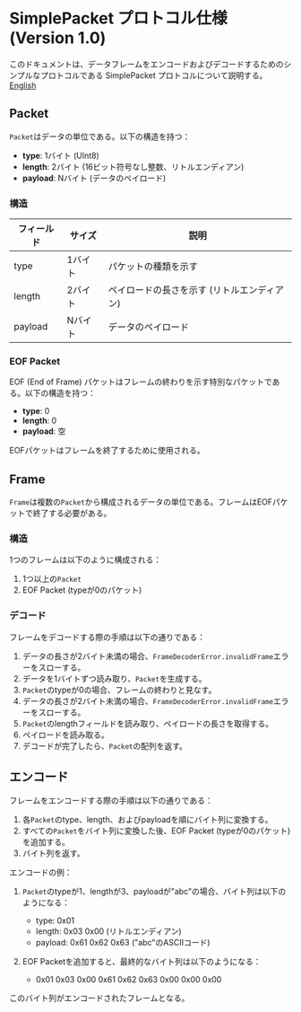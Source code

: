 # SimplePacket プロトコル仕様 (Version 1.0)

このドキュメントは、データフレームをエンコードおよびデコードするためのシンプルなプロトコルである SimplePacket プロトコルについて説明する。[English](Protocol.md)

## Packet

`Packet`はデータの単位である。以下の構造を持つ：

- **type**: 1バイト (UInt8)
- **length**: 2バイト (16ビット符号なし整数、リトルエンディアン)
- **payload**: Nバイト (データのペイロード)

### 構造

| フィールド | サイズ  | 説明                                        |
| ---------- | ------- | ------------------------------------------- |
| type       | 1バイト | パケットの種類を示す                        |
| length     | 2バイト | ペイロードの長さを示す (リトルエンディアン) |
| payload    | Nバイト | データのペイロード                          |

### EOF Packet

EOF (End of Frame) パケットはフレームの終わりを示す特別なパケットである。以下の構造を持つ：

- **type**: 0
- **length**: 0
- **payload**: 空

EOFパケットはフレームを終了するために使用される。

## Frame

`Frame`は複数の`Packet`から構成されるデータの単位である。フレームはEOFパケットで終了する必要がある。

### 構造

1つのフレームは以下のように構成される：

1. 1つ以上の`Packet`
2. EOF Packet (typeが0のパケット)

### デコード

フレームをデコードする際の手順は以下の通りである：

1. データの長さが2バイト未満の場合、`FrameDecoderError.invalidFrame`エラーをスローする。
2. データを1バイトずつ読み取り、`Packet`を生成する。
3. `Packet`のtypeが0の場合、フレームの終わりと見なす。
4. データの長さが2バイト未満の場合、`FrameDecoderError.invalidFrame`エラーをスローする。
5. `Packet`のlengthフィールドを読み取り、ペイロードの長さを取得する。
6. ペイロードを読み取る。
7. デコードが完了したら、`Packet`の配列を返す。

## エンコード

フレームをエンコードする際の手順は以下の通りである：

1. 各`Packet`のtype、length、およびpayloadを順にバイト列に変換する。
2. すべての`Packet`をバイト列に変換した後、EOF Packet (typeが0のパケット) を追加する。
3. バイト列を返す。

エンコードの例：

1. `Packet`のtypeが1、lengthが3、payloadが"abc"の場合、バイト列は以下のようになる：
   - type: 0x01
   - length: 0x03 0x00 (リトルエンディアン)
   - payload: 0x61 0x62 0x63 ("abc"のASCIIコード)

2. EOF Packetを追加すると、最終的なバイト列は以下のようになる：
   - 0x01 0x03 0x00 0x61 0x62 0x63 0x00 0x00 0x00

このバイト列がエンコードされたフレームとなる。